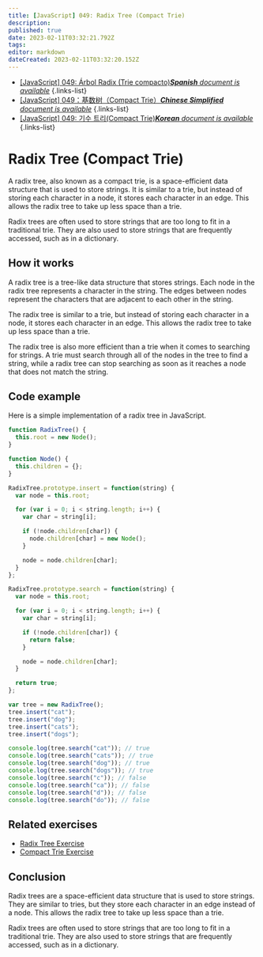 ```yaml
---
title: [JavaScript] 049: Radix Tree (Compact Trie)
description: 
published: true
date: 2023-02-11T03:32:21.792Z
tags: 
editor: markdown
dateCreated: 2023-02-11T03:32:20.152Z
---
```


- [[JavaScript] 049: Árbol Radix (Trie compacto)***Spanish** document is available*](/es/Knowledge-base/Algorithm/javascript-049-radix-tree-compact-trie)
{.links-list}
- [[JavaScript] 049：基数树（Compact Trie）***Chinese Simplified** document is available*](/zh/Knowledge-base/Algorithm/javascript-049-radix-tree-compact-trie)
{.links-list}
- [[JavaScript] 049: 기수 트리(Compact Trie)***Korean** document is available*](/ko/Knowledge-base/Algorithm/javascript-049-radix-tree-compact-trie)
{.links-list}


# Radix Tree (Compact Trie)

A radix tree, also known as a compact trie, is a space-efficient data structure that is used to store strings. It is similar to a trie, but instead of storing each character in a node, it stores each character in an edge. This allows the radix tree to take up less space than a trie.

Radix trees are often used to store strings that are too long to fit in a traditional trie. They are also used to store strings that are frequently accessed, such as in a dictionary.

## How it works

A radix tree is a tree-like data structure that stores strings. Each node in the radix tree represents a character in the string. The edges between nodes represent the characters that are adjacent to each other in the string.

The radix tree is similar to a trie, but instead of storing each character in a node, it stores each character in an edge. This allows the radix tree to take up less space than a trie.

The radix tree is also more efficient than a trie when it comes to searching for strings. A trie must search through all of the nodes in the tree to find a string, while a radix tree can stop searching as soon as it reaches a node that does not match the string.

## Code example

Here is a simple implementation of a radix tree in JavaScript.

```javascript
function RadixTree() {
  this.root = new Node();
}

function Node() {
  this.children = {};
}

RadixTree.prototype.insert = function(string) {
  var node = this.root;

  for (var i = 0; i < string.length; i++) {
    var char = string[i];

    if (!node.children[char]) {
      node.children[char] = new Node();
    }

    node = node.children[char];
  }
};

RadixTree.prototype.search = function(string) {
  var node = this.root;

  for (var i = 0; i < string.length; i++) {
    var char = string[i];

    if (!node.children[char]) {
      return false;
    }

    node = node.children[char];
  }

  return true;
};

var tree = new RadixTree();
tree.insert("cat");
tree.insert("dog");
tree.insert("cats");
tree.insert("dogs");

console.log(tree.search("cat")); // true
console.log(tree.search("cats")); // true
console.log(tree.search("dog")); // true
console.log(tree.search("dogs")); // true
console.log(tree.search("c")); // false
console.log(tree.search("ca")); // false
console.log(tree.search("d")); // false
console.log(tree.search("do")); // false
```

## Related exercises

- [Radix Tree Exercise](https://repl.it/@jimt/Radix-Tree-Exercise)
- [Compact Trie Exercise](https://repl.it/@jimt/Compact-Trie-Exercise)

## Conclusion

Radix trees are a space-efficient data structure that is used to store strings. They are similar to tries, but they store each character in an edge instead of a node. This allows the radix tree to take up less space than a trie.

Radix trees are often used to store strings that are too long to fit in a traditional trie. They are also used to store strings that are frequently accessed, such as in a dictionary.